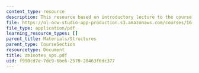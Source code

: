 ```yaml
---
content_type: resource
description: This resource based on introductory lecture to the course.
file: https://ol-ocw-studio-app-production.s3.amazonaws.com/courses/16-01-unified-engineering-i-ii-iii-iv-fall-2005-spring-2006/f990cd7e7dc96be6257020463f6dc377_zm1notes_sps.pdf
file_type: application/pdf
learning_resource_types: []
parent_title: Materials/Structures
parent_type: CourseSection
resourcetype: Document
title: zm1notes_sps.pdf
uid: f990cd7e-7dc9-6be6-2570-20463f6dc377
---
```

